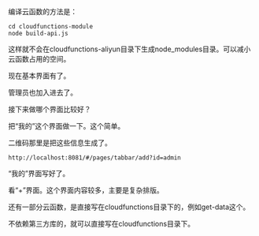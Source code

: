 编译云函数的方法是：

```
cd cloudfunctions-module
node build-api.js
```

这样就不会在cloudfunctions-aliyun目录下生成node_modules目录。可以减小云函数占用的空间。

现在基本界面有了。

管理员也加入进去了。

接下来做哪个界面比较好？

把“我的”这个界面做一下。这个简单。

二维码那里是把这些信息生成了。

```
http://localhost:8081/#/pages/tabbar/add?id=admin
```

“我的”界面写好了。

看“+”界面。这个界面内容较多，主要是复杂排版。

还有一部分云函数，是直接写在cloudfunctions目录下的，例如get-data这个。

不依赖第三方库的，就可以直接写在cloudfunctions目录下。

